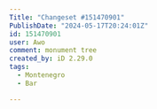 ```yaml
---
Title: "Changeset #151470901"
PublishDate: "2024-05-17T20:24:01Z"
id: 151470901
user: Awo
comment: monument tree
created_by: iD 2.29.0
tags:
  - Montenegro
  - Bar

---
```

